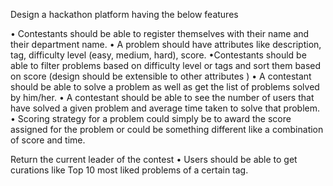 Design a hackathon platform having the below features

• Contestants should be able to register themselves with their name and their
department name.
• A problem should have attributes like description, tag, difficulty level (easy, medium, hard), score.
•Contestants should be able to filter problems
based on difficulty level or tags and sort them based on score (design should be extensible to other attributes )
• A contestant should be able to solve a
problem as well as get the list of problems solved by him/her.
• A contestant should be able to see the number
of users that have solved a given problem and average time taken to solve that problem.
• Scoring strategy for a problem could simply be to award the score assigned for the problem or could be something different like a combination of score and time.

Return the current leader of the contest
• Users should be able to get curations like Top
10 most liked problems of a certain tag.